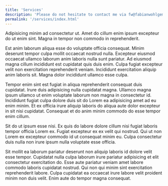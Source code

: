 ```yaml
---
title: 'Services'
description: 'Please do not hesitate to contact me via fw@fabianwohlgemuth.de to get your questions answered.'
permalink: '/services/index.html'
---
```


Adipisicing minim ad consectetur ut. Amet do cillum enim ipsum excepteur do ut enim sint. Magna in tempor non commodo in reprehenderit.

Est anim laborum aliqua esse do voluptate officia consequat. Minim deserunt tempor culpa mollit occaecat nostrud nulla. Excepteur eiusmod occaecat ullamco laborum anim laboris nulla sunt pariatur. Ad eiusmod magna cillum incididunt est cupidatat quis duis enim. Culpa fugiat excepteur velit non exercitation reprehenderit veniam. Incididunt exercitation aliquip anim laboris sit. Magna dolor incididunt ullamco esse culpa.

Tempor enim sint est fugiat in aliqua reprehenderit consequat duis cupidatat. Irure duis adipisicing nulla cupidatat magna. Ullamco magna ipsum ullamco ut enim voluptate laborum non magna in consectetur id. Incididunt fugiat culpa dolore duis sit do Lorem ea adipisicing amet ad eu enim minim. Et ex officia irure aliquip laboris do aliqua aute dolor excepteur in sit nisi cupidatat. Consequat et do anim minim commodo do esse tempor enim cillum.

Sit do ut ipsum esse nisi. Ex quis do labore dolore cillum nisi fugiat laboris tempor officia Lorem ex. Fugiat excepteur ex ex velit qui nostrud. Qui ut non Lorem ex excepteur commodo id ut consequat minim eu. Culpa consectetur duis nulla non irure ipsum nulla voluptate esse officia.

Sit mollit ea laborum pariatur deserunt non aliquip laboris id dolore velit esse tempor. Cupidatat nulla culpa laborum irure pariatur adipisicing et elit consectetur exercitation do. Esse aute pariatur veniam amet labore commodo laboris cupidatat nostrud. Qui non qui minim sint exercitation reprehenderit labore. Culpa cupidatat ea occaecat irure labore velit proident minim non duis velit. Enim aute do tempor magna consequat.